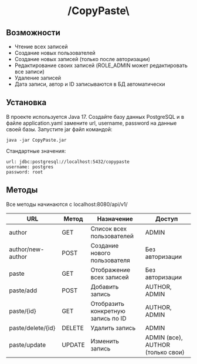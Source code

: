 <h1 align="center"> /CopyPaste\ </h1>

## Возможности
- Чтение всех записей
- Создание новых пользователей
- Создание новых записей (только после авторизации)
- Редактирование своих записей (ROLE_ADMIN может редактировать все записи)
- Удаление записей 
- Дата записи, автор и ID записываются в БД автоматически
## Установка
В проекте используется Java 17. Создайте базу данных PostgreSQL и в файле application.yaml замените url, username, password на данные своей базы.
Запустите jar файл командой:
```
java -jar CopyPaste.jar
```
Стандартные значения: 
```
url: jdbc:postgresql://localhost:5432/copypaste
username: postgres
password: root
```
## Методы
Все методы начинаются с localhost:8080/api/v1/

| URL | Метод | Назначение | Доступ |
| --- | --- | --- | --- |
| author | GET | Список всех пользователей | ADMIN |
| author/new-author| POST | Создание нового пользователя | Без авторизации |
| paste | GET | Отображение всех записей | Без авторизации |
| paste/add | POST | Добавить запись | AUTHOR, ADMIN |
| paste/{id} | GET | Отобразить конкретную запись по ID | AUTHOR, ADMIN |
| paste/delete/{id} | DELETE | Удалить запись | ADMIN |
| paste/update | UPDATE | Изменить запись | ADMIN (все), AUTHOR (только свои) |
